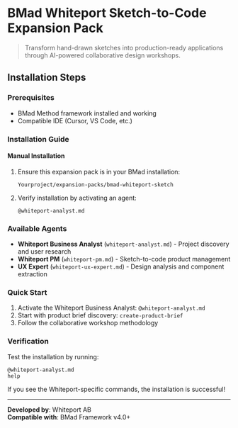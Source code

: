 # BMad Whiteport Sketch-to-Code Expansion Pack

> Transform hand-drawn sketches into production-ready applications through AI-powered collaborative design workshops.

## Installation Steps

### Prerequisites
- BMad Method framework installed and working
- Compatible IDE (Cursor, VS Code, etc.)

### Installation Guide

#### Manual Installation
1. Ensure this expansion pack is in your BMad installation:
   ```
   Yourproject/expansion-packs/bmad-whiteport-sketch
   ```

2. Verify installation by activating an agent:
   ```
   @whiteport-analyst.md
   ```

### Available Agents
- **Whiteport Business Analyst** (`whiteport-analyst.md`) - Project discovery and user research
- **Whiteport PM** (`whiteport-pm.md`) - Sketch-to-code product management  
- **UX Expert** (`whiteport-ux-expert.md`) - Design analysis and component extraction

### Quick Start
1. Activate the Whiteport Business Analyst: `@whiteport-analyst.md`
2. Start with product brief discovery: `create-product-brief`
3. Follow the collaborative workshop methodology

### Verification
Test the installation by running:
```
@whiteport-analyst.md
help
```

If you see the Whiteport-specific commands, the installation is successful!

---
**Developed by**: Whiteport AB  
**Compatible with**: BMad Framework v4.0+